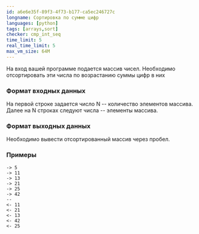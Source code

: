 ```yaml
---
id: a6e6e35f-89f3-4f73-b177-ca5ec246727c
longname: Сортировка по сумме цифр
languages: [python]
tags: [arrays,sort]
checker: cmp_int_seq
time_limit: 5
real_time_limit: 5
max_vm_size: 64M
---
```


На вход вашей программе подается массив чисел. Необходимо отсортировать эти числа по возрастанию суммы цифр в них

### Формат входных данных

На первой строке задается число N -- количество элементов массива. Далее на N строках следуют числа -- элементы массива.

### Формат выходных данных

Необходимо вывести отсортированный массив через пробел.

### Примеры

```
-> 5
-> 11
-> 13
-> 21
-> 25
-> 42
--
<- 11
<- 21
<- 13
<- 42
<- 25
```
